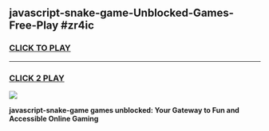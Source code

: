 
## javascript-snake-game-Unblocked-Games-Free-Play #zr4ic
<h3>
<a href="https://us.freeplayer.one?title=javascript-snake-game&ref=9M">CLICK TO PLAY</a></h3>
<hr>

<h3>
<a href="https://us.freeplayer.one?title=javascript-snake-game&ref=9M">CLICK 2 PLAY</a>
  
</h3>

<a href="https://us.freeplayer.one?title=javascript-snake-game&ref=9M"><img src="https://clearcache.store/games.png"></a>


**javascript-snake-game games unblocked: Your Gateway to Fun and Accessible Online Gaming**
